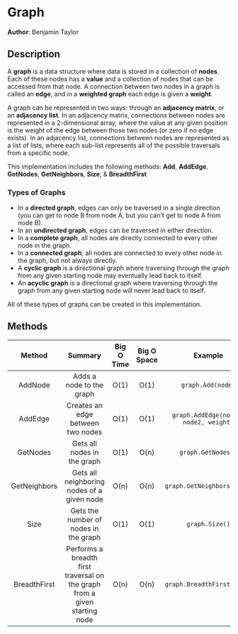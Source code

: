 # Graph
**Author**: Benjamin Taylor

## Description
A **graph** is a data structure where data is stored in a collection of **nodes**.
Each of these nodes has a **value** and a collection of nodes that can be accessed from that node.
A connection between two nodes in a graph is called an **edge**, and in a **weighted graph** each edge is given a **weight**.

A graph can be represented in two ways: through an **adjacency matrix**, or an **adjacency list**.
In an adjacency matrix, connections between nodes are represented in a 2-dimensional array, where the value at any given position is the weight of the edge between those two nodes (or zero if no edge exists).
In an adjacency list, connections between nodes are represented as a list of lists, where each sub-list represents all of the possible traversals from a specific node.

This implementation includes the following methods: **Add**, **AddEdge**, **GetNodes**, **GetNeighbors**, **Size**, & **BreadthFirst** 

### Types of Graphs
- In a **directed graph**, edges can only be traversed in a single direction (you can get to node B from node A, but you can't get to node A from node B).
- In an **undirected graph**, edges can be traversed in either direction.
- In a **complete graph**, all nodes are directly connected to every other node in the graph.
- In a **connected graph**, all nodes are connected to every other node in the graph, but not always directly.
- A **cyclic graph** is a directional graph where traversing through the graph from any given starting node may eventually lead back to itself.
- An **acyclic graph** is a directional graph where traversing through the graph from any given starting node will never lead back to itself.

All of these types of graphs can be created in this implementation.

## Methods
| Method | Summary | Big O Time | Big O Space | Example |
| :----: | :-----: | :--------: | :---------: | :-----: |
| AddNode | Adds a node to the graph | O(1) | O(1) | ```graph.Add(node)```
| AddEdge | Creates an edge between two nodes | O(1) | O(1) | ```graph.AddEdge(node1, node2, weight)```
| GetNodes | Gets all nodes in the graph | O(1) | O(n) | ```graph.GetNodes()```
| GetNeighbors | Gets all neighboring nodes of a given node | O(n) | O(n) | ```graph.GetNeighbors(node)```
| Size | Gets the number of nodes in the graph | O(1) | O(1) | ```graph.Size()```
| BreadthFirst | Performs a breadth first traversal on the graph from a given starting node | O(n) | O(n) | ```graph.BreadthFirst(node)```